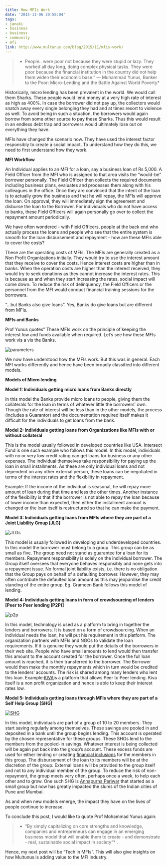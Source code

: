 ```yaml
---
title: How MFIs Work
date: '2015-11-06 20:58:04'
tags:
- janaki
- business
- business
- community
- mfi
link: http://www.multunus.com/blog/2015/11/mfis-work/
---
```


> * People.. were poor not because they were stupid or lazy. They worked all day long, doing complex physical tasks. They were poor because the financial institution in the country did not help them widen their economic base.” ― Muhammad Yunus, Banker to the Poor: Micro-Lending and the Battle Against World Poverty*

Historically, micro lending has been prevalent in the world. We would call them Sharks. These people would lend money at a very high rate of interest as high as 400%. In case the borrower did not pay up, the collectors would snatch away every single belonging they had and at times resort to violence as well. To avoid being in such a situation, the borrowers would again borrow from some other source to pay these Sharks. Thus this would result in an endless debt trap and borrowers would ultimately lose out on everything they have.


MFIs have changed the scenario now. They have used the interest factor responsibly to create a social impact. To understand how they do this, we need to first understand how they work.


**MFI Workflow**


An Individual applies to an MFI for a loan, say a business loan of Rs 5,000. A Field Officer from the MFI who is assigned to that area visits the “would-be” borrower personally. The Field Officer then collects the required documents including business plans, evaluates and processes them along with his colleagues in the office. Once they are convinced that the intent of the loan is to actually grow the business and that he will repay, the MFIs will approve the loan. On approval, they will immediately sign the agreement and disburse the loan to the Borrower. For individuals who do not have access to banks, these Field Officers will again personally go over to collect the repayment amount periodically.


We have often wondered - with Field Officers, people at the back end who actually process the loans and people who see that the entire system is smooth for the loan disbursement and repayment - how are these MFIs able to cover the costs?


These are the operating costs of MFIs. The MFIs are generally created as a Non Profit Organizations initially. They would try to use the interest amount that they receive to cover the costs. Hence interest costs are higher than in banks. When the operation costs are higher than the interest received, they would try to seek donations as they cannot increase the interest rates. This is because as and when they start increasing the rates, social impact will come down. To reduce the risk of delinquency, the Field Officers or the personnel from the MFI would conduct financial training sessions for the borrowers.


“.. but Banks also give loans”. Yes, Banks do give loans but are different from MFIs.


**MFIs and Banks**


Prof Yunus quotes”  These MFIs work on the principle of keeping the interest low and funds available when required. Let’s see how these MFIs work vis a vis the Banks.


![parameters](https://s3.amazonaws.com/multunus-website/uploads/2015/11/parameters.png)


We now have understood how the MFIs work. But this was in general. Each MFI works differently and hence have been broadly classified into different models.


**Models of Micro lending**


**Model 1: Individuals getting micro loans from Banks directly**


In this model the Banks provide micro loans to people, giving them the collaterals for the loan in terms of whatever little the borrowers’ own. Though the rate of interest will be less than in the other models, the process (includes a Guarantor) and the documentation required itself makes it difficult for the individuals to get loans from the bank.


**Model 2: Individuals getting loans from Organizations like MFIs with or without collateral**


This is the model usually followed in developed countries like USA. Intersect Fund is one such example who follows this model. In this model, individuals with no or very low credit rating can get loans for business or any other expenses. The individual themselves take responsibility for paying up the loan in small installments. As these are only individual loans and not dependent on any other external person, these loans can be negotiated in terms of the interest rates and the flexibility in repayment.


Example: If the income of the individual is seasonal, he will repay more amount of loan during that time and less the other times. Another instance of the flexibility is that if the borrower is not able to repay the loan because of lower income than expected, then either the installment amount is changed or the loan itself is restructured so that he can make the payment.


**Model 3: Individuals getting loans from MFIs where they are part of a Joint Liability Group [JLG]**


![JLGs](https://s3.amazonaws.com/multunus-website/uploads/2015/11/JLGs.png)


This model is usually followed in developing and underdeveloped countries. In this model the borrower must belong to a group. This group can be as small as five. The group need not stand as guarantee for a loan for its members. Repayment responsibility is solely on the individual borrower. The Group itself oversees that everyone behaves responsibly and none gets into a repayment issue. No formal joint liability exists, i.e. there is no obligation that the Group pays on behalf of a defaulting borrower. However, they may often contribute the defaulted loan amount as this may jeopardise the credit standing of the entire group. Eg. Grameen Bank follows this model of lending.


**Model 4: Individuals getting loans in form of crowdsourcing of lenders [Peer to Peer lending (P2P)]**

![p2p](https://s3.amazonaws.com/multunus-website/uploads/2015/11/p2p.png)


In this model, technology is used as a platform to bring in together the lenders and borrowers. It is based on a form of crowdsourcing. When an individual needs the loan, he will put his requirement in this platform. The organization partners with MFIs and NGOs to validate the loan requirements. If it is genuine they would put the details of the borrowers in their web site. People who have small amounts to lend would then transfer this amount to the account created for the borrower. Once the full loan amount is reached, it is then transferred to the borrower. The Borrower would then make the monthly repayments which in turn would be credited to the lenders’ accounts. The risk is shared among many lenders who lent this loan. Example:[KIVA](http://www.kiva.org/)is a platform that allows Peer to Peer lending. Kiva itself is a non profit organization and hence is able to keep their interest rates low.


**Model 5: Individuals getting loans through MFIs where they are part of a Self Help Group [SHG]**


[![SHG](https://s3.amazonaws.com/multunus-website/uploads/2015/11/SHG.png)](https://s3.amazonaws.com/multunus-website/uploads/2015/11/SHG.png)


In this model, individuals are part of a group of 10 to 20 members. They start saving regularly among themselves. These savings are pooled in and deposited in a bank until the group begins lending. This account is operated by the chosen representative for these groups. These SHGs lend to the members from the pooled-in savings. Whatever interest is being collected will be again put back into the group’s account. These excess funds are used for either lending or creating [financial inclusions](http://www.multunus.com/blog/2015/10/multunus-and-mfi/) for the members in this group. The disbursement of the loan to its members will be at the discretion of the group. External loans will be provided to the group itself and not to any individual member of the group. To reduce the risk of non-repayment, the group meets very often, perhaps once a week, to help each other and to grow. One such SHG is [Annapurna Pariwar](http://www.annapurnapariwar.org/) that started as a small group but now has greatly impacted the slums of the Indian cities of Pune and Mumbai.


As and when new models emerge, the impact they have on the lives of people continue to increase.


To conclude this post, I would like to quote Prof Mohammad Yunus again:


> * “By simply capitalizing on core strengths and knowledge, companies and entrepreneurs can engage in an emerging business model that will enable them to create - and demonstrate - real, sustainable social impact in society”* .


Hence, my next post will be “Tech in MFIs”. This will also give insights on how Multunus is adding value to the MFI industry.
